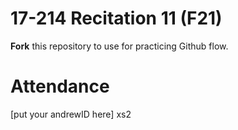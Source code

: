 # 17-214 Recitation 11 (F21)
**Fork** this repository to use for practicing Github flow.

# Attendance
[put your andrewID here]
xs2